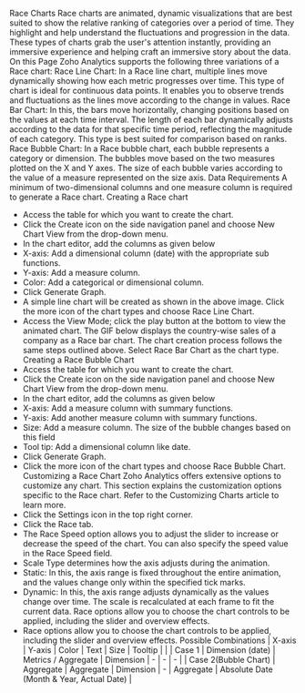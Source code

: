 Race Charts
Race charts are animated, dynamic visualizations that are best suited to show the relative ranking of categories over a period of time. They highlight and help understand the fluctuations and progression in the data. These types of charts grab the user's attention instantly, providing an immersive experience and helping craft an immersive story about the data.
On this Page
Zoho Analytics supports the following three variations of a Race chart:
Race Line Chart: In a Race line chart, multiple lines move dynamically showing how each metric progresses over time. This type of chart is ideal for continuous data points. It enables you to observe trends and fluctuations as the lines move according to the change in values.
Race Bar Chart: In this, the bars move horizontally, changing positions based on the values at each time interval. The length of each bar dynamically adjusts according to the data for that specific time period, reflecting the magnitude of each category. This type is best suited for comparison based on ranks.
Race Bubble Chart: In a Race bubble chart, each bubble represents a category or dimension. The bubbles move based on the two measures plotted on the X and Y axes. The size of each bubble varies according to the value of a measure represented on the size axis.
Data Requirements
A minimum of two-dimensional columns and one measure column is required to generate a Race chart.
Creating a Race chart
- Access the table for which you want to create the chart.
- Click the Create icon on the side navigation panel and choose New Chart View from the drop-down menu.
- In the chart editor, add the columns as given below
- X-axis: Add a dimensional column (date) with the appropriate sub functions.
- Y-axis: Add a measure column.
- Color: Add a categorical or dimensional column.
- Click Generate Graph.
- A simple line chart will be created as shown in the above image. Click the more icon of the chart types and choose Race Line Chart.
- Access the View Mode; click the play button at the bottom to view the animated chart.
The GIF below displays the country-wise sales of a company as a Race bar chart. The chart creation process follows the same steps outlined above. Select Race Bar Chart as the chart type.
Creating a Race Bubble Chart
- Access the table for which you want to create the chart.
- Click the Create icon on the side navigation panel and choose New Chart View from the drop-down menu.
- In the chart editor, add the columns as given below
- X-axis: Add a measure column with summary functions.
- Y-axis: Add another measure column with summary functions.
- Size: Add a measure column. The size of the bubble changes based on this field
- Tool tip: Add a dimensional column like date.
- Click Generate Graph.
- Click the more icon of the chart types and choose Race Bubble Chart.
Customizing a Race Chart
Zoho Analytics offers extensive options to customize any chart. This section explains the customization options specific to the Race chart. Refer to the Customizing Charts article to learn more.
- Click the Settings icon in the top right corner.
- Click the Race tab.
- The Race Speed option allows you to adjust the slider to increase or decrease the speed of the chart. You can also specify the speed value in the Race Speed field.
- Scale Type determines how the axis adjusts during the animation.
- Static: In this, the axis range is fixed throughout the entire animation, and the values change only within the specified tick marks.
- Dynamic: In this, the axis range adjusts dynamically as the values change over time. The scale is recalculated at each frame to fit the current data.
Race options allow you to choose the chart controls to be applied, including the slider and overview effects.
- Race options allow you to choose the chart controls to be applied, including the slider and overview effects.
Possible Combinations
| X-axis | Y-axis | Color | Text | Size | Tooltip | |
| Case 1 | Dimension (date) | Metrics / Aggregate | Dimension | - | - | - |
| Case 2(Bubble Chart) | Aggregate | Aggregate | Dimension | - | Aggregate | Absolute Date (Month & Year, Actual Date) |